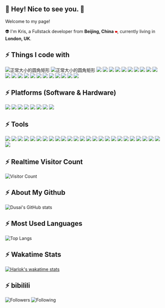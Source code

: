 <!-- ## GitHub Contributions  -->
<!-- ![](https://raw.githubusercontent.com/Mickeyyyang/Mickeyyyang/main/assets/github-contribution-grid-snake.svg)  -->
<!-- <div align="center"><img src="https://cdn.jsdelivr.net/gh/Mickeyyyang/Mickeyyyang/assets/github-contribution-grid-snake.svg" /></div>  -->

## :boy: Hey! Nice to see you. :sparkling_heart:
Welcome to my page!

:alien: I'm Kris, a Fullstack developer from **Beijing, China** <img src="./CN-Flag2.png" title="NAME" width="1.5%" height="1.5%">, currently living in **London, UK**.

## :zap: Things I code with 
![正常大小的圆角矩形](https://img.shields.io/badge/C-rgb(98,149,204).svg?logo=c&logoColor=white)
![正常大小的圆角矩形](https://img.shields.io/badge/C++-green.svg?logo=c%2B%2B&logoColor=white)
![](https://img.shields.io/badge/Qt-rgb(63,199,79).svg?logo=qt&logoColor=white)
![](https://img.shields.io/badge/Python-rgb(247,204,66).svg?logo=python&logoColor=blue)
![](https://img.shields.io/badge/Matlab-rgb(107,181,173).svg?logo=matlab&logoColor=white)
![](https://img.shields.io/badge/Mathematica-rgb(221,31,0).svg?logo=Wolfram&logoColor=white)
![](https://img.shields.io/badge/Javascript-rgb(80,126,156).svg?logo=javascript&logoColor=yellow)
![](https://img.shields.io/badge/PHP-rgb(115,119,173).svg?logo=php&logoColor=white)
![](https://img.shields.io/badge/HTML5-rgb(227,79,38).svg?logo=html5&logoColor=white)
![](https://img.shields.io/badge/MongoDB-rgb(19,170,82).svg?logo=mongodb&logoColor=white)
![](https://img.shields.io/badge/MindScope-rgb(228,0,17).svg?logo=huawei&logoColor=white)
![](https://img.shields.io/badge/Tensorflow-rgb(230,138,35).svg?logo=Tensorflow&logoColor=white)
![](https://img.shields.io/badge/Pytorch-rgb(231,74,43).svg?logo=Pytorch&logoColor=white)
![](https://img.shields.io/badge/Caffe-rgb(48,56,70).svg?logo=meta&logoColor=white)
![](https://img.shields.io/badge/MXNet-rgb(3,136,197).svg?logo=Apache&logoColor=white)
![](https://img.shields.io/badge/Keras-rgb(201,0,0).svg?logo=Keras&logoColor=white)
![](https://img.shields.io/badge/TensorRT-rgb(114,179,0).svg?logo=nvidia&logoColor=white)
![](https://img.shields.io/badge/ONNX-rgb(173,173,173).svg?logo=onnx&logoColor=white)
![](https://img.shields.io/badge/OpenVINO-rgb(105,35,232).svg?logo=intel&logoColor=white)
![](https://img.shields.io/badge/CUDA-rgb(117,184,0).svg?logo=nvidia&logoColor=white)
![](https://img.shields.io/badge/Gymnasium-rgb(44,84,80).svg?logo=openai&logoColor=white)
![](https://img.shields.io/badge/ROS-rgb(42,58,91).svg?logo=robot-operating-system&logoColor=white)
![](https://img.shields.io/badge/OpenCV-rgb(135,211,100).svg?logo=OpenCV&logoColor=white)
![](https://img.shields.io/badge/Halcon-rgb(234,186,43).svg?logo=MVTec&logoColor=white)


## :zap: Platforms (Software & Hardware)
![](https://img.shields.io/badge/Linux-rgb(242,190,12).svg?logo=linux&logoColor=black)
![](https://img.shields.io/badge/Ubuntu-rgb(244,116,33).svg?logo=ubuntu&logoColor=white)
![](https://img.shields.io/badge/Centos-rgb(162,81,141).svg?logo=Centos&logoColor=white)
![](https://img.shields.io/badge/Windows-rgb(1,116,205).svg?logo=windows&logoColor=white)
![](https://img.shields.io/badge/Android-rgb(115,187,86).svg?logo=android&logoColor=white)
![](https://img.shields.io/badge/HarmonyOS-rgb(16,80,255).svg?logo=HarmonyOS&logoColor=white)
![](https://img.shields.io/badge/ARM-rgb(0,143,190).svg?logo=arm&logoColor=white)
![](https://img.shields.io/badge/Xilinx-rgb(170,82,74).svg?logo=amd&logoColor=black)


## :zap: Tools
![](https://img.shields.io/badge/ChatGPT-rgb(17,162,129).svg?logo=openAI&logoColor=white)
![](https://img.shields.io/badge/Steam-rgb(18,106,152).svg?logo=Steam&logoColor=white)
![](https://img.shields.io/badge/PlayStation®5-rgb(78,82,201).svg?logo=PlayStation&logoColor=black)
![](https://img.shields.io/badge/Switch-rgb(247,57,16).svg?logo=Nintendo&logoColor=white)
![](https://img.shields.io/badge/Docker-rgb(36,150,237).svg?logo=docker&logoColor=white)
![](https://img.shields.io/badge/Vim-rgb(1,152,51).svg?logo=vim&logoColor=white)
![](https://img.shields.io/badge/Google_Cloud-rgb(26,115,232).svg?logo=google-cloud&logoColor=white)
![](https://img.shields.io/badge/Alibaba_Cloud-rgb(255,106,0).svg?logo=Alibaba-Cloud&logoColor=white)
![](https://img.shields.io/badge/Git-rgb(240,80,50).svg?logo=git&logoColor=white)
![](https://img.shields.io/badge/Visual_Studio_Code-rgb(70,170,233).svg?logo=Visual-Studio-Code&logoColor=white)
![](https://img.shields.io/badge/PyCharm-rgb(32,208,136).svg?logo=PyCharm&logoColor=white)
![](https://img.shields.io/badge/Keil_MDK-rgb(213,184,96).svg?logo=STMicroelectronics&logoColor=white)
![](https://img.shields.io/badge/Jupyter_Notebook-rgb(243,119,38).svg?logo=Jupyter&logoColor=white)
![](https://img.shields.io/badge/ESLint-rgb(124,124,234).svg?logo=ESLint&logoColor=white)
![](https://img.shields.io/badge/Sublime-rgb(255,151,4).svg?logo=Sublimetext&logoColor=white)
![](https://img.shields.io/badge/CSDN-rgb(252,85,49).svg?logo=csdn_net&logoColor=white)
![](https://img.shields.io/badge/Github-rgb(0,0,0).svg?logo=github&logoColor=white)
![](https://img.shields.io/badge/Gitlab-rgb(242,106,37).svg?logo=gitlab&logoColor=white)
![](https://img.shields.io/badge/Gitee-rgb(193,28,34).svg?logo=gitee&logoColor=white)
![](https://img.shields.io/badge/Stack_Overflow-3k+-gray.svg?logo=stack-overflow&labelColor=orange&logoColor=white)
![](https://img.shields.io/badge/MobaXterm-rgb(192,255,2).svg?logo=Mobatek-MobaXterm&logoColor=white)
![](https://img.shields.io/badge/Visual_Studio-rgb(139,87,198).svg?logo=Visual-Studio&logoColor=white)
![](https://img.shields.io/badge/Markdown-rgb(0,168,222).svg?logo=markdown&logoColor=white)
![](https://img.shields.io/badge/Typora-rgb(170,99,49).svg?logo=Typora-markdown&logoColor=black)
![](https://img.shields.io/badge/CoppeliaSim-rgb(211,42,42).svg?logo=coppelia-robotics&logoColor=white)
![](https://img.shields.io/badge/MuJoCo-rgb(22,43,97).svg?logo=MuJoCo&logoColor=white)


## :zap: Realtime Visitor Count
![Visitor Count](https://profile-counter.glitch.me/Mickeyyyang/count.svg)


## :zap: About My Github
![Dusai's GitHub stats](https://github-readme-stats.vercel.app/api?username=Mickeyyyang&show_icons=true&count_private=true&theme=slateorange&rank_icon=github&hide_title=true&card_width=400px&include_all_commits=true&line_height=26) 


## :zap: Most Used Languages
![Top Langs](https://github-readme-stats.vercel.app/api/top-langs/?username=anuraghazra&theme=solarized-light&size_weight=0.5&count_weight=0.5&hide_title=true&langs_count=8&layout=pie&card_width=300)


## :zap: Wakatime Stats
[![Harlok's wakatime stats](https://github-readme-stats.vercel.app/api/wakatime?username=ffflabs&hide_title=true&theme=gruvbox_light&layout=compact)](https://github.com/anuraghazra/github-readme-stats)


## :zap: bibilili
![Followers](https://bilistats.lonelyion.com/followers?uid=269953094)
![Following](https://bilistats.lonelyion.com/following?uid=269953094)
<!-- ![Live Status](https://bilistats.lonelyion.com/live_status?uid=269953094)  -->

<!-- ![Video Views](https://bilistats.lonelyion.com/views?uid=269953094)  -->
<!-- <img src="https://bilistats.lonelyion.com/views?uid=[你的UID]&type=article" alt="Article Views"/>  -->
<!-- ![Article Views](https://bilistats.lonelyion.com/views?uid=269953094&type=article)  -->
<!-- ![Likes](https://bilistats.lonelyion.com/views?uid=269953094&type=likes)  -->
<!-- ![Level](https://bilistats.lonelyion.com/level?uid=269953094)  -->
<!-- ![B站统计](https://stats.justsong.cn/api/bilibili/?id=269953094&theme=solarized-light&hide_title=true)  -->



<!-- 注释行 -->
<!-- ![正常大小的圆角矩形](https://img.shields.io/badge/C++-11/17/19/21-gray.svg?logo=c%2B%2B&labelColor=green) -->
<!-- ![](https://img.shields.io/badge/Python-3.9-gray?logo=python&labelColor=yellow) -->
<!-- ![](https://img.shields.io/badge/Docker-rgb(255%2C255%2C0)?logo=docker) -->
<!-- ![](https://img.shields.io/badge/Stack_Overflow-3k+-gray.svg?logo=github&labelColor=orange) -->
<!-- ![](https://img.shields.io/badge/GitHub-6k+-gray.svg?logo=github&style=social) -->

<!-- ![Dusai's GitHub stats](https://github-readme-stats.vercel.app/api?username=Mickeyyyang&show_icons=true&theme=radical&count_private=true) -->

